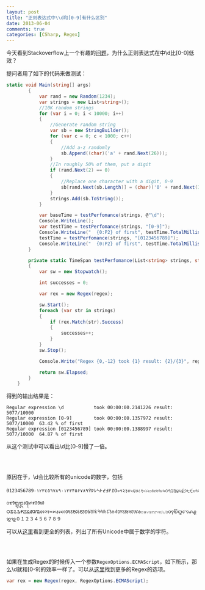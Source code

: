 ```yaml
---
layout: post
title: "正则表达式中\\d和[0-9]有什么区别"
date: 2013-06-04
comments: true
categories: [CSharp, Regex]
---
```

<p>今天看到Stackoverflow上一个有趣的<a href="http://stackoverflow.com/questions/16621738/d-is-less-efficient-than-0-9?newsletter=1&amp;nlcode=55866%7cc739">问题</a>，为什么正则表达式在中\d比[0-0]低效？</p>
<p>提问者用了如下的代码来做测试：</p>


```c#
static void Main(string[] args)
        {
            var rand = new Random(1234);
            var strings = new List<string>();
            //10K random strings
            for (var i = 0; i < 10000; i++)
            {
                //Generate random string
                var sb = new StringBuilder();
                for (var c = 0; c < 1000; c++)
                {
                    //Add a-z randomly
                    sb.Append((char)('a' + rand.Next(26)));
                }
                //In roughly 50% of them, put a digit
                if (rand.Next(2) == 0)
                {
                    //Replace one character with a digit, 0-9
                    sb[rand.Next(sb.Length)] = (char)('0' + rand.Next(10));
                }
                strings.Add(sb.ToString());
            }

            var baseTime = testPerfomance(strings, @"\d");
            Console.WriteLine();
            var testTime = testPerfomance(strings, "[0-9]");
            Console.WriteLine("  {0:P2} of first", testTime.TotalMilliseconds / baseTime.TotalMilliseconds);
            testTime = testPerfomance(strings, "[0123456789]");
            Console.WriteLine("  {0:P2} of first", testTime.TotalMilliseconds / baseTime.TotalMilliseconds);
        }

        private static TimeSpan testPerfomance(List<string> strings, string regex)
        {
            var sw = new Stopwatch();

            int successes = 0;

            var rex = new Regex(regex);

            sw.Start();
            foreach (var str in strings)
            {
                if (rex.Match(str).Success)
                {
                    successes++;
                }
            }
            sw.Stop();

            Console.Write("Regex {0,-12} took {1} result: {2}/{3}", regex, sw.Elapsed, successes, strings.Count);

            return sw.Elapsed;
        }
    }
```
<p>得到的输出结果是：</p>


```
Regular expression \d           took 00:00:00.2141226 result: 5077/10000
Regular expression [0-9]        took 00:00:00.1357972 result: 5077/10000  63.42 % of first
Regular expression [0123456789] took 00:00:00.1388997 result: 5077/10000  64.87 % of first
```

<p>从这个测试中可以看出\d比[0-9]慢了一倍。</p>
<h3>&nbsp;</h3>
<p>原因在于，\d会比较所有的unicode的数字，包括</p>

```
0123456789٠١٢٣٤٥٦٧٨٩۰۱۲۳۴۵۶۷۸۹߀߁߂߃߄߅߆߇߈߉०१२३४५६७८९০১২৩৪৫৬৭৮৯੦੧੨੩੪੫੬੭੮੯૦૧૨૩૪૫૬૭૮૯୦୧୨୩୪୫୬୭୮୯௦௧௨௩௪௫௬௭௮௯౦౧౨౩౪౫౬౭౮౯೦೧೨೩೪೫೬೭೮೯൦൧൨൩൪൫൬൭൮൯๐๑๒๓๔๕๖๗๘๙໐໑໒໓໔໕໖໗໘໙༠༡༢༣༤༥༦༧༨༩၀၁၂၃၄၅၆၇၈၉႐႑႒႓႔႕႖႗႘႙០១២៣៤៥៦៧៨៩᠐᠑᠒᠓᠔᠕᠖᠗᠘᠙᥆᥇᥈᥉᥊᥋᥌᥍᥎᥏᧐᧑᧒᧓᧔᧕᧖᧗᧘᧙᭐᭑᭒᭓᭔᭕᭖᭗᭘᭙᮰᮱᮲᮳᮴᮵᮶᮷᮸᮹᱀᱁᱂᱃᱄᱅᱆᱇᱈᱉᱐᱑᱒᱓᱔᱕᱖᱗᱘᱙꘠꘡꘢꘣꘤꘥꘦꘧꘨꘩꣐꣑꣒꣓꣔꣕꣖꣗꣘꣙꤀꤁꤂꤃꤄꤅꤆꤇꤈꤉꩐꩑꩒꩓꩔꩕꩖꩗꩘꩙０１２３４５６７８９
```

<p>可以从<a href="http://www.fileformat.info/info/unicode/category/Nd/list.htm">这里</a>看到更全的列表，列出了所有Unicode中属于数字的字符。</p>
<h3>&nbsp;</h3>
<p>如果在生成Regex的时候传入一个参数<code>RegexOptions.ECMAScript</code>，如下所示，那么\d就和[0-9]的效率一样了。可以从<a href="http://msdn.microsoft.com/en-us/library/yd1hzczs.aspx">这里</a>找到更多的Regex的选项。</p>

```c#
var rex = new Regex(regex, RegexOptions.ECMAScript);
```